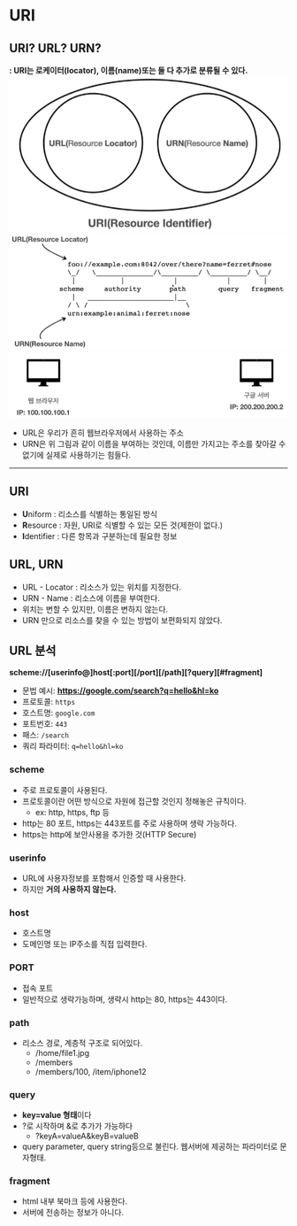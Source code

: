 # URI

## URI? URL? URN?

**: URI는 로케이터(locator), 이름(name)또는 둘 다 추가로 분류될 수 있다.**
![Alt text](image.png)
![Alt text](image-1.png)
![Alt text](image-2.png)
- URL은 우리가 흔히 웹브라우저에서 사용하는 주소
- URN은 위 그림과 같이 이름을 부여하는 것인데, 이름만 가지고는 주소를 찾아갈 수 없기에 실제로 사용하기는 힘들다.
---
## URI
- **U**niform : 리소스를 식별하는 통일된 방식
- **R**esource : 자원, URI로 식별할 수 있는 모든 것(제한이 없다.)
- **I**dentifier : 다른 항목과 구분하는데 필요한 정보

## URL, URN

- URL - Locator : 리소스가 있는 위치를 지정한다.
- URN - Name : 리소스에 이름을 부여한다.
- 위치는 변할 수 있지만, 이름은 변하지 않는다.
- URN 만으로 리소스를 찾을 수 있는 방법이 보편화되지 않았다.

## URL 분석

**scheme://[userinfo@]host[:port][/port][/path][?query][#fragment]**

- 문법 예시: **https://google.com/search?q=hello&hl=ko**
- 프로토콜: `https`
- 호스트명: `google.com`
- 포트번호: `443`
- 패스: `/search`
- 쿼리 파라미터: `q=hello&hl=ko`

### scheme

- 주로 프로토콜이 사용된다.
- 프로토콜이란 어떤 방식으로 자원에 접근할 것인지 정해놓은 규칙이다.
    - ex: http, https, ftp 등
- http는 80 포트, https는 443포트를 주로 사용하며 생략 가능하다.
- https는 http에 보안사용을 추가한 것(HTTP Secure)

### userinfo

- URL에 사용자정보를 포함해서 인증할 때 사용한다.
- 하지만 **거의 사용하지 않는다.**

### host

- 호스트명
- 도메인명 또는 IP주소를 직접 입력한다.

### PORT

- 접속 포트
- 일반적으로 생략가능하며, 생략시 http는 80, https는 443이다.

### path

- 리소스 경로, 계층적 구조로 되어있다.
    - /home/file1.jpg
    - /members
    - /members/100, /item/iphone12

### query

- **key=value 형태**이다
- ?로 시작하며 &로 추가가 가능하다
    - ?keyA=valueA&keyB=valueB
- query parameter, query string등으로 불린다. 웹서버에 제공하는 파라미터로 문자형태.

### fragment

- html 내부 북마크 등에 사용한다.
- 서버에 전송하는 정보가 아니다.